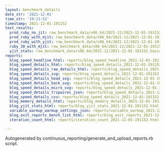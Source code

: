 ```yaml
---
layout: benchmark_details
date_str: '2021-12-01'
time_str: '19:11:52'
timestamp: 2021-12-01-191152
test_results:
  prod_ruby_no_jit: raw_benchmark_data/x86_64/2021-12/2021-12-01-191152_basic_benchmark_prod_ruby_no_jit.json
  prod_ruby_with_mjit: raw_benchmark_data/x86_64/2021-12/2021-12-01-191152_basic_benchmark_prod_ruby_with_mjit.json
  prod_ruby_with_yjit: raw_benchmark_data/x86_64/2021-12/2021-12-01-191152_basic_benchmark_prod_ruby_with_yjit.json
  ruby_30_with_mjit: raw_benchmark_data/x86_64/2021-12/2021-12-01-191152_basic_benchmark_ruby_30_with_mjit.json
  yjit_stats: raw_benchmark_data/x86_64/2021-12/2021-12-01-191152_basic_benchmark_yjit_stats.json
reports:
  blog_speed_headline_html: reports/blog_speed_headline_2021-12-01-191152.html
  blog_speed_details_html: reports/blog_speed_details_2021-12-01-191152.html
  blog_speed_details_raw_details_html: reports/blog_speed_details_2021-12-01-191152.raw_details.html
  blog_speed_details_svg: reports/blog_speed_details_2021-12-01-191152.svg
  blog_speed_details_head_svg: reports/blog_speed_details_2021-12-01-191152.head.svg
  blog_speed_details_back_svg: reports/blog_speed_details_2021-12-01-191152.back.svg
  blog_speed_details_micro_svg: reports/blog_speed_details_2021-12-01-191152.micro.svg
  blog_speed_details_tripwires_json: reports/blog_speed_details_2021-12-01-191152.tripwires.json
  blog_speed_details_csv: reports/blog_speed_details_2021-12-01-191152.csv
  blog_memory_details_html: reports/blog_memory_details_2021-12-01-191152.html
  blog_yjit_stats_html: reports/blog_yjit_stats_2021-12-01-191152.html
  variable_warmup_warmup_settings_json: reports/variable_warmup_2021-12-01-191152.warmup_settings.json
  blog_exit_reports_bench_list_html: reports/blog_exit_reports_2021-12-01-191152.bench_list.html
  iteration_count_html: reports/iteration_count_2021-12-01-191152.html

---
```

Autogenerated by continuous_reporting/generate_and_upload_reports.rb script.
